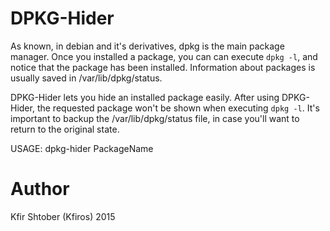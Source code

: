 # DPKG-Hider

As known, in debian and it's derivatives, dpkg is the main package manager.
Once you installed a package, you can can execute `dpkg -l`, and notice that the package has been installed.
Information about packages is usually saved in /var/lib/dpkg/status.

DPKG-Hider lets you hide an installed package easily. After using DPKG-Hider, the requested package won't be shown when executing `dpkg -l`.
It's important to backup the /var/lib/dpkg/status file, in case you'll want to return to the original state.

USAGE: dpkg-hider PackageName

# Author
Kfir Shtober (Kfiros) 2015
